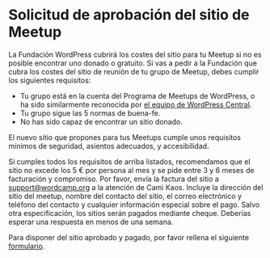 # Solicitud de aprobación del sitio de Meetup

La Fundación WordPress cubrirá los costes del sitio para tu Meetup si no es posible encontrar uno donado o gratuito. Si vas a pedir a la Fundación que cubra los costes del sitio de reunión de tu grupo de Meetup, debes cumplir los siguientes requisitos:

- Tu grupo está en la cuenta del Programa de Meetups de WordPress, o ha sido similarmente reconocida por [el equipo de WordPress Central](https://make.wordpress.org/community/handbook/meetup-organizer/meetup-program-basics/interest-form/).
- Tu grupo sigue las 5 normas de buena-fe.
- No has sido capaz de encontrar un sitio donado.

El nuevo sitio que propones para tus Meetups cumple unos requisitos mínimos de seguridad, asientos adecuados, y accesibilidad.

Si cumples todos los requisitos de arriba listados, recomendamos que el sitio no excede los 5 € por persona al mes y se pide entre 3 y 6 meses de facturación y compromiso. Por favor, envía la factura del sitio a [support@wordcamp.org](mailto:support@wordcamp.org) a la atención de Cami Kaos. Incluye la dirección del sitio del meetup, nombre del contacto del sitio, el correo electrónico y teléfono del contacto y cualquier información especial sobre el pago. Salvo otra especificación, los sitios serán pagados mediante cheque. Deberías esperar una respuesta en menos de una semana.

Para disponer del sitio aprobado y pagado, por favor rellena el siguiente [formulario](https://make.wordpress.org/community/handbook/meetup-organizer/meetup-program-basics/venue-approval/).